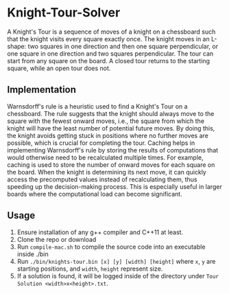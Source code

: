 # Knight-Tour-Solver
A Knight's Tour is a sequence of moves of a knight on a chessboard such that the knight visits every square exactly once. The knight moves in an L-shape: two squares in one direction and then one square perpendicular, or one square in one direction and two squares perpendicular. The tour can start from any square on the board. A closed tour returns to the starting square, while an open tour does not.
## Implementation
Warnsdorff's rule is a heuristic used to find a Knight's Tour on a chessboard. The rule suggests that the knight should always move to the square with the fewest onward moves, i.e., the square from which the knight will have the least number of potential future moves. By doing this, the knight avoids getting stuck in positions where no further moves are possible, which is crucial for completing the tour.
Caching helps in implementing Warnsdorff's rule by storing the results of computations that would otherwise need to be recalculated multiple times. For example, caching is used to store the number of onward moves for each square on the board. When the knight is determining its next move, it can quickly access the precomputed values instead of recalculating them, thus speeding up the decision-making process. This is especially useful in larger boards where the computational load can become significant.
## Usage
1. Ensure installation of any g++ compiler and C++11 at least.
2. Clone the repo or download 
3. Run `compile-mac.sh` to compile the source code into an executable inside ./bin
4. Run `./bin/knights-tour.bin [x] [y] [width] [height]` where `x`, `y` are starting positions, and `width`, `height` represent size.
5. If a solution is found, it will be logged inside of the directory under `Tour Solution <width>x<height>.txt`.
